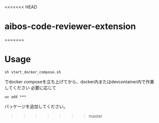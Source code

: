 <<<<<<< HEAD
# aibos-code-reviewer-extension
=======
# Usage

```
sh start_docker_compose.sh
```
でdocker composeを立ち上げてから、docker内またはdevcontainer内で作業してください
必要に応じて
```
uv add ***
```
パッケージを追加してください。
>>>>>>> master
